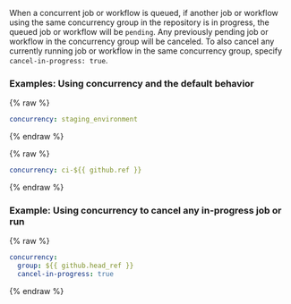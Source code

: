 When a concurrent job or workflow is queued, if another job or workflow using the same concurrency group in the repository is in progress, the queued job or workflow will be `pending`. Any previously pending job or workflow in the concurrency group will be canceled. To also cancel any currently running job or workflow in the same concurrency group, specify `cancel-in-progress: true`.

### Examples: Using concurrency and the default behavior

{% raw %}

```yaml
concurrency: staging_environment
```

{% endraw %}

{% raw %}

```yaml
concurrency: ci-${{ github.ref }}
```

{% endraw %}

### Example: Using concurrency to cancel any in-progress job or run

{% raw %}

```yaml
concurrency:
  group: ${{ github.head_ref }}
  cancel-in-progress: true
```

{% endraw %}
